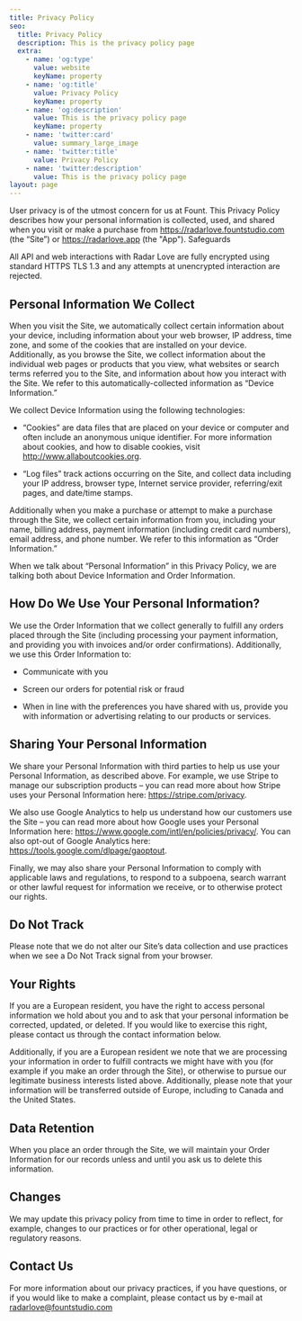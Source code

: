 ```yaml
---
title: Privacy Policy
seo:
  title: Privacy Policy
  description: This is the privacy policy page
  extra:
    - name: 'og:type'
      value: website
      keyName: property
    - name: 'og:title'
      value: Privacy Policy
      keyName: property
    - name: 'og:description'
      value: This is the privacy policy page
      keyName: property
    - name: 'twitter:card'
      value: summary_large_image
    - name: 'twitter:title'
      value: Privacy Policy
    - name: 'twitter:description'
      value: This is the privacy policy page
layout: page
---
```

User privacy is of the utmost concern for us at Fount. This Privacy Policy describes how your personal information is collected, used, and shared when you visit or make a purchase from <https://radarlove.fountstudio.com> (the “Site”) or <https://radarlove.app> (the "App").
Safeguards

All API and web interactions with Radar Love are fully encrypted using standard HTTPS TLS 1.3 and any attempts at unencrypted interaction are rejected.

## Personal Information We Collect

When you visit the Site, we automatically collect certain information about your device, including information about your web browser, IP address, time zone, and some of the cookies that are installed on your device. Additionally, as you browse the Site, we collect information about the individual web pages or products that you view, what websites or search terms referred you to the Site, and information about how you interact with the Site. We refer to this automatically-collected information as “Device Information.”

We collect Device Information using the following technologies:

*   “Cookies” are data files that are placed on your device or computer and often include an anonymous unique identifier. For more information about cookies, and how to disable cookies, visit <http://www.allaboutcookies.org>.

*   “Log files” track actions occurring on the Site, and collect data including your IP address, browser type, Internet service provider, referring/exit pages, and date/time stamps.

Additionally when you make a purchase or attempt to make a purchase through the Site, we collect certain information from you, including your name, billing address, payment information (including credit card numbers), email address, and phone number. We refer to this information as “Order Information.”

When we talk about “Personal Information” in this Privacy Policy, we are talking both about Device Information and Order Information.

## How Do We Use Your Personal Information?

We use the Order Information that we collect generally to fulfill any orders placed through the Site (including processing your payment information, and providing you with invoices and/or order confirmations). Additionally, we use this Order Information to:

*   Communicate with you

*   Screen our orders for potential risk or fraud

*   When in line with the preferences you have shared with us, provide you with information or advertising relating to our products or services.

## Sharing Your Personal Information

We share your Personal Information with third parties to help us use your Personal Information, as described above. For example, we use Stripe to manage our subscription products – you can read more about how Stripe uses your Personal Information here: <https://stripe.com/privacy>.

We also use Google Analytics to help us understand how our customers use the Site – you can read more about how Google uses your Personal Information here: <https://www.google.com/intl/en/policies/privacy/>. You can also opt-out of Google Analytics here: <https://tools.google.com/dlpage/gaoptout>.

Finally, we may also share your Personal Information to comply with applicable laws and regulations, to respond to a subpoena, search warrant or other lawful request for information we receive, or to otherwise protect our rights.

## Do Not Track

Please note that we do not alter our Site’s data collection and use practices when we see a Do Not Track signal from your browser.

## Your Rights

If you are a European resident, you have the right to access personal information we hold about you and to ask that your personal information be corrected, updated, or deleted. If you would like to exercise this right, please contact us through the contact information below.

Additionally, if you are a European resident we note that we are processing your information in order to fulfill contracts we might have with you (for example if you make an order through the Site), or otherwise to pursue our legitimate business interests listed above. Additionally, please note that your information will be transferred outside of Europe, including to Canada and the United States.

## Data Retention

When you place an order through the Site, we will maintain your Order Information for our records unless and until you ask us to delete this information.

## Changes

We may update this privacy policy from time to time in order to reflect, for example, changes to our practices or for other operational, legal or regulatory reasons.

## Contact Us

For more information about our privacy practices, if you have questions, or if you would like to make a complaint, please contact us by e-mail at radarlove@fountstudio.com
